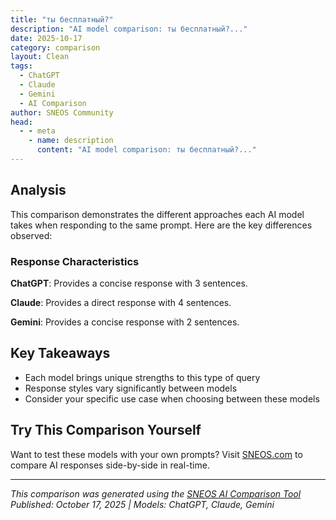 ```yaml
---
title: "ты бесплатный?"
description: "AI model comparison: ты бесплатный?..."
date: 2025-10-17
category: comparison
layout: Clean
tags:
  - ChatGPT
  - Claude
  - Gemini
  - AI Comparison
author: SNEOS Community
head:
  - - meta
    - name: description
      content: "AI model comparison: ты бесплатный?..."
---
```


<ChatComparison
  title="ты бесплатный?"
  prompt="ты бесплатный?"
  :responses='{
    "ChatGPT": "\u0414\u0430, \u044F \u0431\u0435\u0441\u043F\u043B\u0430\u0442\u043D\u044B\u0439 \u0434\u043B\u044F \u043F\u043E\u043B\u044C\u0437\u043E\u0432\u0430\u0442\u0435\u043B\u0435\u0439. \u041C\u043E\u0433\u0443 \u043F\u043E\u043C\u043E\u0447\u044C \u0441 \u043E\u0442\u0432\u0435\u0442\u0430\u043C\u0438 \u043D\u0430 \u0432\u043E\u043F\u0440\u043E\u0441\u044B, \u043E\u0431\u044A\u044F\u0441\u043D\u0435\u043D\u0438\u044F\u043C\u0438, \u0441\u043E\u0432\u0435\u0442\u0430\u043C\u0438 \u0438 \u043C\u043D\u043E\u0433\u0438\u043C \u0434\u0440\u0443\u0433\u0438\u043C. \u0427\u0435\u043C \u043C\u043E\u0433\u0443 \u043F\u043E\u043C\u043E\u0447\u044C?",
    "Claude": "\u042F \u0440\u0430\u0431\u043E\u0442\u0430\u044E \u0447\u0435\u0440\u0435\u0437 Anthropic, \u043D\u043E \u043D\u0435 \u043C\u043E\u0433\u0443 \u0442\u043E\u0447\u043D\u043E \u0441\u043A\u0430\u0437\u0430\u0442\u044C, \u043A\u0430\u043A\u0438\u0435 \u0443\u0441\u043B\u043E\u0432\u0438\u044F \u0434\u043E\u0441\u0442\u0443\u043F\u0430 \u043F\u0440\u0438\u043C\u0435\u043D\u044F\u044E\u0442\u0441\u044F \u0432 \u0432\u0430\u0448\u0435\u043C \u0441\u043B\u0443\u0447\u0430\u0435. \u042D\u0442\u043E \u0437\u0430\u0432\u0438\u0441\u0438\u0442 \u043E\u0442 \u0442\u043E\u0433\u043E, \u043A\u0430\u043A \u0432\u044B \u043F\u043E\u043B\u0443\u0447\u0438\u043B\u0438 \u0434\u043E\u0441\u0442\u0443\u043F \u043A\u043E \u043C\u043D\u0435 - \u0447\u0435\u0440\u0435\u0437 \u0432\u0435\u0431-\u0441\u0430\u0439\u0442 Anthropic, \u043F\u0440\u0438\u043B\u043E\u0436\u0435\u043D\u0438\u0435 \u0438\u043B\u0438 \u043A\u0430\u043A\u043E\u0439-\u0442\u043E \u0434\u0440\u0443\u0433\u043E\u0439 \u0441\u0435\u0440\u0432\u0438\u0441.\n\n\u0414\u043B\u044F \u043F\u043E\u043B\u0443\u0447\u0435\u043D\u0438\u044F \u0430\u043A\u0442\u0443\u0430\u043B\u044C\u043D\u043E\u0439 \u0438\u043D\u0444\u043E\u0440\u043C\u0430\u0446\u0438\u0438 \u043E \u0442\u0430\u0440\u0438\u0444\u0430\u0445 \u0438 \u0443\u0441\u043B\u043E\u0432\u0438\u044F\u0445 \u0438\u0441\u043F\u043E\u043B\u044C\u0437\u043E\u0432\u0430\u043D\u0438\u044F \u0440\u0435\u043A\u043E\u043C\u0435\u043D\u0434\u0443\u044E \u043F\u0440\u043E\u0432\u0435\u0440\u0438\u0442\u044C \u0441\u0430\u0439\u0442 Anthropic \u0438\u043B\u0438 \u0442\u043E\u0442 \u0441\u0435\u0440\u0432\u0438\u0441, \u0447\u0435\u0440\u0435\u0437 \u043A\u043E\u0442\u043E\u0440\u044B\u0439 \u0432\u044B \u0441\u043E \u043C\u043D\u043E\u0439 \u043E\u0431\u0449\u0430\u0435\u0442\u0435\u0441\u044C.\n\n\u0427\u0435\u043C \u043C\u043E\u0433\u0443 \u043F\u043E\u043C\u043E\u0447\u044C?",
    "Gemini": "\u042F \u0431\u043E\u043B\u044C\u0448\u0430\u044F \u044F\u0437\u044B\u043A\u043E\u0432\u0430\u044F \u043C\u043E\u0434\u0435\u043B\u044C, \u0440\u0430\u0437\u0440\u0430\u0431\u043E\u0442\u0430\u043D\u043D\u0430\u044F \u043A\u043E\u043C\u043F\u0430\u043D\u0438\u0435\u0439 Google. \u041C\u0435\u043D\u044F \u043F\u0440\u0435\u0434\u043E\u0441\u0442\u0430\u0432\u043B\u044F\u0435\u0442 Google \u0431\u0435\u0437\u0432\u043E\u0437\u043C\u0435\u0437\u0434\u043D\u043E.\n"
  }'
  published-date="16:23"
/>

## Analysis

This comparison demonstrates the different approaches each AI model takes when responding to the same prompt. Here are the key differences observed:

### Response Characteristics

**ChatGPT**: Provides a concise response with 3 sentences. 

**Claude**: Provides a direct response with 4 sentences. 

**Gemini**: Provides a concise response with 2 sentences. 

## Key Takeaways

- Each model brings unique strengths to this type of query
- Response styles vary significantly between models
- Consider your specific use case when choosing between these models

## Try This Comparison Yourself

Want to test these models with your own prompts? Visit [SNEOS.com](https://sneos.com) to compare AI responses side-by-side in real-time.

---

*This comparison was generated using the [SNEOS AI Comparison Tool](https://sneos.com)*
*Published: October 17, 2025 | Models: ChatGPT, Claude, Gemini*
